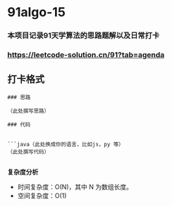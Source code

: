 # 91algo-15
### 本项目记录91天学算法的思路题解以及日常打卡
### https://leetcode-solution.cn/91?tab=agenda
## 打卡格式
```
### 思路

（此处撰写思路）

### 代码


```java（此处换成你的语言，比如js，py 等）
（此处撰写代码）


```

**复杂度分析**
- 时间复杂度：O(N)，其中 N 为数组长度。
- 空间复杂度：O(1)
```
